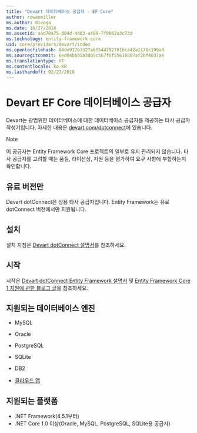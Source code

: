 ```yaml
---
title: "Devart 데이터베이스 공급자 - EF Core"
author: rowanmiller
ms.author: divega
ms.date: 10/27/2016
ms.assetid: aad70a75-d04d-4d63-a489-7f9062a3c73d
ms.technology: entity-framework-core
uid: core/providers/devart/index
ms.openlocfilehash: 04de917b3327a6f544292781bca42a1170c199ad
ms.sourcegitcommit: 6ed04bb05a3d05c367f0f55616807af2bf4037ae
ms.translationtype: HT
ms.contentlocale: ko-KR
ms.lasthandoff: 02/27/2018
---
```

# <a name="devart-ef-core-database-providers"></a>Devart EF Core 데이터베이스 공급자

Devart는 광범위한 데이터베이스에 대한 데이터베이스 공급자를 제공하는 타사 공급자 작성기입니다. 자세한 내용은 [devart.com/dotconnect](https://www.devart.com/dotconnect/)에 있습니다.

> [!NOTE]  
> 이 공급자는 Entity Framework Core 프로젝트의 일부로 유지 관리되지 않습니다. 타사 공급자를 고려할 때는 품질, 라이선싱, 지원 등을 평가하여 요구 사항에 부합하는지 확인합니다.

## <a name="paid-versions-only"></a>유료 버전만

Devart dotConnect은 상용 타사 공급자입니다. Entity Framework는 유료 dotConnect 버전에서만 지원됩니다.

## <a name="install"></a>설치

설치 지침은 [Devart dotConnect 설명서](https://www.devart.com/dotconnect/)를 참조하세요.

## <a name="get-started"></a>시작

시작은 [Devart dotConnect Entity Framework 설명서](https://www.devart.com/dotconnect/entityframework.html) 및 [Entity Framework Core 1 지원에 관한 블로그 글](http://blog.devart.com/entity-framework-core-1-entity-framework-7-support.html)을 참조하세요.

## <a name="supported-database-engines"></a>지원되는 데이터베이스 엔진

* MySQL

* Oracle

* PostgreSQL

* SQLite

* DB2

* [클라우드 앱](https://www.devart.com/dotconnect/#cloud)

## <a name="supported-platforms"></a>지원되는 플랫폼

* .NET Framework(4.5.1부터)
* .NET Core 1.0 이상(Oracle, MySQL, PostgreSQL, SQLite용 공급자)
